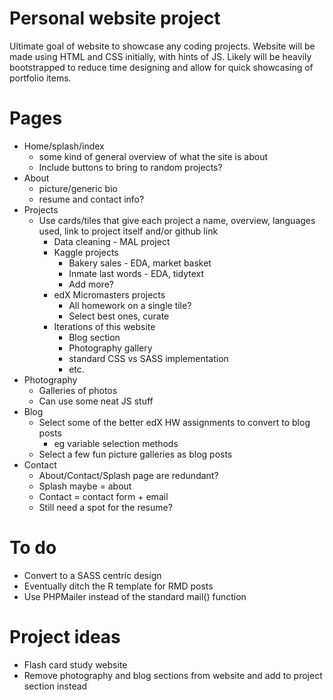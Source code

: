 # Personal website project
Ultimate goal of website to showcase any coding projects. Website will be made using HTML and CSS initially, with hints of JS. Likely will be heavily bootstrapped to reduce time designing and allow for quick showcasing of portfolio items.

# Pages
- Home/splash/index
	- some kind of general overview of what the site is about
	- Include buttons to bring to random projects?
- About
	- picture/generic bio
	- resume and contact info?
- Projects
	- Use cards/tiles that give each project a name, overview, languages used, link to project itself and/or github link
		- Data cleaning - MAL project
        - Kaggle projects
          - Bakery sales - EDA, market basket
          - Inmate last words - EDA, tidytext
          - Add more?
        - edX Micromasters projects
          - All homework on a single tile?
          - Select best ones, curate
        - Iterations of this website
          - Blog section
          - Photography gallery
          - standard CSS vs SASS implementation
          - etc.
- Photography
	- Galleries of photos
	- Can use some neat JS stuff
- Blog
	- Select some of the better edX HW assignments to convert to blog posts
		- eg variable selection methods
	- Select a few fun picture galleries as blog posts
- Contact
	- About/Contact/Splash page are redundant?
	- Splash maybe = about
	- Contact = contact form + email
    - Still need a spot for the resume?


# To do
- Convert to a SASS centric design
- Eventually ditch the R template for RMD posts 
- Use PHPMailer instead of the standard mail() function

# Project ideas
- Flash card study website
- Remove photography and blog sections from website and add to project section instead